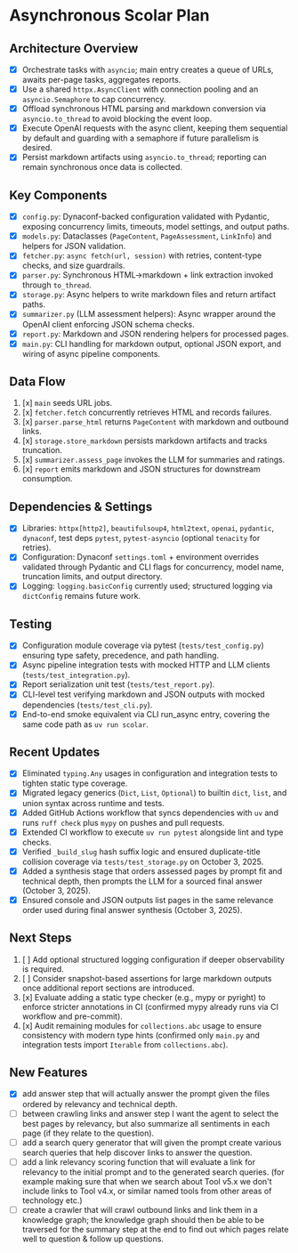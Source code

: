 # Asynchronous Scolar Plan

## Architecture Overview

- [x] Orchestrate tasks with `asyncio`; main entry creates a queue of URLs, awaits per-page tasks, aggregates reports.
- [x] Use a shared `httpx.AsyncClient` with connection pooling and an `asyncio.Semaphore` to cap concurrency.
- [x] Offload synchronous HTML parsing and markdown conversion via `asyncio.to_thread` to avoid blocking the event loop.
- [x] Execute OpenAI requests with the async client, keeping them sequential by default and guarding with a semaphore if future parallelism is desired.
- [x] Persist markdown artifacts using `asyncio.to_thread`; reporting can remain synchronous once data is collected.

## Key Components

- [x] `config.py`: Dynaconf-backed configuration validated with Pydantic, exposing concurrency limits, timeouts, model settings, and output paths.
- [x] `models.py`: Dataclasses (`PageContent`, `PageAssessment`, `LinkInfo`) and helpers for JSON validation.
- [x] `fetcher.py`: `async fetch(url, session)` with retries, content-type checks, and size guardrails.
- [x] `parser.py`: Synchronous HTML→markdown + link extraction invoked through `to_thread`.
- [x] `storage.py`: Async helpers to write markdown files and return artifact paths.
- [x] `summarizer.py` (LLM assessment helpers): Async wrapper around the OpenAI client enforcing JSON schema checks.
- [x] `report.py`: Markdown and JSON rendering helpers for processed pages.
- [x] `main.py`: CLI handling for markdown output, optional JSON export, and wiring of async pipeline components.

## Data Flow

1. [x] `main` seeds URL jobs.
2. [x] `fetcher.fetch` concurrently retrieves HTML and records failures.
3. [x] `parser.parse_html` returns `PageContent` with markdown and outbound links.
4. [x] `storage.store_markdown` persists markdown artifacts and tracks truncation.
5. [x] `summarizer.assess_page` invokes the LLM for summaries and ratings.
6. [x] `report` emits markdown and JSON structures for downstream consumption.

## Dependencies & Settings

- [x] Libraries: `httpx[http2]`, `beautifulsoup4`, `html2text`, `openai`, `pydantic`, `dynaconf`, test deps `pytest`, `pytest-asyncio` (optional `tenacity` for retries).
- [x] Configuration: Dynaconf `settings.toml` + environment overrides validated through Pydantic and CLI flags for concurrency, model name, truncation limits, and output directory.
- [x] Logging: `logging.basicConfig` currently used; structured logging via `dictConfig` remains future work.

## Testing

- [x] Configuration module coverage via pytest (`tests/test_config.py`) ensuring type safety, precedence, and path handling.
- [x] Async pipeline integration tests with mocked HTTP and LLM clients (`tests/test_integration.py`).
- [x] Report serialization unit test (`tests/test_report.py`).
- [x] CLI-level test verifying markdown and JSON outputs with mocked dependencies (`tests/test_cli.py`).
- [x] End-to-end smoke equivalent via CLI run_async entry, covering the same code path as `uv run scolar`.

## Recent Updates

- [x] Eliminated `typing.Any` usages in configuration and integration tests to tighten static type coverage.
- [x] Migrated legacy generics (`Dict`, `List`, `Optional`) to builtin `dict`, `list`, and union syntax across runtime and tests.
- [x] Added GitHub Actions workflow that syncs dependencies with `uv` and runs `ruff check` plus `mypy` on pushes and pull requests.
- [x] Extended CI workflow to execute `uv run pytest` alongside lint and type checks.
- [x] Verified `_build_slug` hash suffix logic and ensured duplicate-title collision coverage via `tests/test_storage.py` on October 3, 2025.
- [x] Added a synthesis stage that orders assessed pages by prompt fit and technical depth, then prompts the LLM for a sourced final answer (October 3, 2025).
- [x] Ensured console and JSON outputs list pages in the same relevance order used during final answer synthesis (October 3, 2025).

## Next Steps

1. [ ] Add optional structured logging configuration if deeper observability is required.
2. [ ] Consider snapshot-based assertions for large markdown outputs once additional report sections are introduced.
3. [x] Evaluate adding a static type checker (e.g., mypy or pyright) to enforce stricter annotations in CI (confirmed mypy already runs via CI workflow and pre-commit).
4. [x] Audit remaining modules for `collections.abc` usage to ensure consistency with modern type hints (confirmed only `main.py` and integration tests import `Iterable` from `collections.abc`).

## New Features

- [x] add answer step that will actually answer the prompt given the files ordered by relevancy and technical depth.
- [ ] between crawling links and answer step I want the agent to select the best pages by relevancy, but also summarize all sentiments in each page (if they relate to the question).
- [ ] add a search query generator that will given the prompt create various search queries that help discover links to answer the question.
- [ ] add a link relevancy scoring function that will evaluate a link for relevancy to the initial prompt and to the generated search queries. (for example making sure that when we search about Tool v5.x we don't include links to Tool v4.x, or similar named tools from other areas of technology etc.)
- [ ] create a crawler that will crawl outbound links and link them in a knowledge graph; the knowledge graph should then be able to be traversed for the summary step at the end to find out which pages relate well to question & follow up questions.
